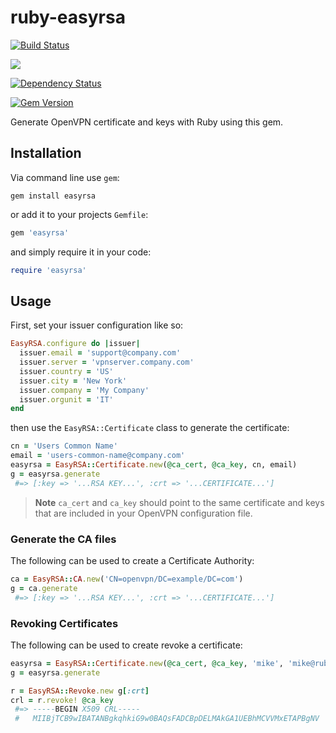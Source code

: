 # ruby-easyrsa
[![Build Status](https://travis-ci.org/mikemackintosh/ruby-easyrsa.svg)](https://travis-ci.org/mikemackintosh/ruby-easyrsa)

[![](http://ruby-gem-downloads-badge.herokuapp.com/easyrsa?type=total)](https://rubygems.org/gems/easyrsa)

[![Dependency Status](https://gemnasium.com/mikemackintosh/ruby-easyrsa.svg)](https://gemnasium.com/mikemackintosh/ruby-easyrsa)

[![Gem Version](https://badge.fury.io/rb/easyrsa.svg)](https://rubygems.org/gems/easyrsa)


Generate OpenVPN certificate and keys with Ruby using this gem.

## Installation

Via command line use `gem`:

```shell
gem install easyrsa
```

or add it to your projects `Gemfile`:
```ruby
gem 'easyrsa'
```

and simply require it in your code:

```ruby
require 'easyrsa'
```

## Usage

First, set your issuer configuration like so:

```ruby
EasyRSA.configure do |issuer|
  issuer.email = 'support@company.com'
  issuer.server = 'vpnserver.company.com'
  issuer.country = 'US'
  issuer.city = 'New York'
  issuer.company = 'My Company'
  issuer.orgunit = 'IT'
end
```

then use the `EasyRSA::Certificate` class to generate the certificate:

```ruby
cn = 'Users Common Name'
email = 'users-common-name@company.com'
easyrsa = EasyRSA::Certificate.new(@ca_cert, @ca_key, cn, email)
g = easyrsa.generate
 #=> [:key => '...RSA KEY...', :crt => '...CERTIFICATE...']
```

>**Note** `ca_cert` and `ca_key` should point to the same certificate and keys that are included in your OpenVPN configuration file.

### Generate the CA files

The following can be used to create a Certificate Authority:

```ruby
ca = EasyRSA::CA.new('CN=openvpn/DC=example/DC=com')
g = ca.generate
 #=> [:key => '...RSA KEY...', :crt => '...CERTIFICATE...']
```


### Revoking Certificates

The following can be used to create revoke a certificate:

```ruby
easyrsa = EasyRSA::Certificate.new(@ca_cert, @ca_key, 'mike', 'mike@ruby-easyrsa.gem')
g = easyrsa.generate

r = EasyRSA::Revoke.new g[:crt]
crl = r.revoke! @ca_key
 #=> -----BEGIN X509 CRL-----
 #   MIIBjTCB9wIBATANBgkqhkiG9w0BAQsFADCBpDELMAkGA1UEBhMCVVMxETAPBgNV
```